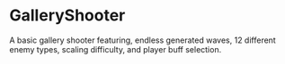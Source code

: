 # GalleryShooter

A basic gallery shooter featuring, endless generated waves, 12 different enemy types, scaling difficulty, and player buff selection.
